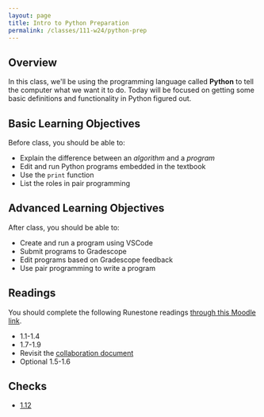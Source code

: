```yaml
---
layout: page
title: Intro to Python Preparation
permalink: /classes/111-w24/python-prep
---
```


## Overview
In this class, we'll be using the programming language called **Python** to tell the computer what we want it to do.
Today will be focused on getting some basic definitions and functionality in Python figured out.

## Basic Learning Objectives

Before class, you should be able to:
* Explain the difference between an *algorithm* and a *program*
* Edit and run Python programs embedded in the textbook
* Use the `print` function
* List the roles in pair programming

## Advanced Learning Objectives

After class, you should be able to:
* Create and run a program using VSCode
* Submit programs to Gradescope
* Edit programs based on Gradescope feedback
* Use pair programming to write a program

## Readings

You should complete the following Runestone readings [through this Moodle link](https://moodle.carleton.edu/mod/lti/view.php?id=897112).

* 1.1-1.4
* 1.7-1.9
* Revisit the [collaboration document](collaboration)
* Optional 1.5-1.6 

## Checks
* [1.12](https://moodle.carleton.edu/mod/lti/view.php?id=897112)